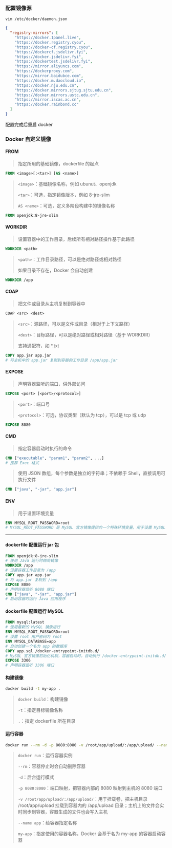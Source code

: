 ### 配置镜像源

`vim /etc/docker/daemon.json`

```json
{
  "registry-mirrors": [
    "https://docker.1panel.live",
    "https://docker.registry.cyou",
    "https://docker-cf.registry.cyou",
    "https://dockercf.jsdelivr.fyi",
    "https://docker.jsdelivr.fyi",
    "https://dockertest.jsdelivr.fyi",
    "https://mirror.aliyuncs.com",
    "https://dockerproxy.com",
    "https://mirror.baidubce.com",
    "https://docker.m.daocloud.io",
    "https://docker.nju.edu.cn",
    "https://docker.mirrors.sjtug.sjtu.edu.cn",
    "https://docker.mirrors.ustc.edu.cn",
    "https://mirror.iscas.ac.cn",
    "https://docker.rainbond.cc"
  ]
}
```

配置完成后重启 docker

### Docker 自定义镜像

#### FROM

>指定所用的基础镜像，dockerfile 的起点

```dockerfile
FROM <image>[:<tar>] [AS <name>]
```

>`<image>`：基础镜像名称，例如 ubunut、openjdk
>
>`<tar>`：可选，指定镜像版本，例如 8-jre-slim
>
>`AS <neme>`：可选，定义多阶段构建中的镜像名称

```dockerfile
FROM openjdk:8-jre-slim
```

#### WORKDIR

>设置容器中的工作目录，后续所有相对路径操作基于此路径

```dockerfile
WORKDIR <path>
```

>`<path>`：工作目录路径，可以是绝对路径或相对路径
>
>如果目录不存在，Docker 会自动创建

```dockerfile
WORKDIR /app
```

#### COAP

>把文件或目录从主机复制到容器中

```dockerfile
COAP <src> <dest>
```

>`<src>`：源路径，可以是文件或目录（相对于上下文路径）
>
>`<dest>`：目标路径，可以是绝对路径或相对路径（基于 WORKDIR）
>
>支持通配符，如 *.txt

```dockerfile
COPY app.jar app.jar
# 将主机中的 app.jar 复制到容器的工作目录 /app/app.jar
```

#### EXPOSE

>声明容器监听的端口，供外部访问

```dockerfile
EXPOSE <port> [<port>/<protocol>]
```

>`<port>`：端口号
>
>`<protocol>`：可选，协议类型（默认为 tcp），可以是 tcp 或 udp

```dockerfile
EXPOSE 8080
```

#### CMD

>指定容器启动时执行的命令

```dockerfile
CMD ["executable", "param1", "param2", ...]
# 推荐 Exec 格式
```

>使用 JSON 数组，每个参数是独立的字符串；不依赖于 Shell，直接调用可执行文件

```dockerfile
CMD ["java", "-jar", "app.jar"]
```

#### ENV

>用于设置环境变量

```dockerfile
ENV MYSQL_ROOT_PASSWORD=root
# MYSQL_ROOT_PASSWORD 是 MySQL 官方镜像提供的一个特殊环境变量，用于设置 MySQL 数据库的 root 用户密码
```

---

#### dockerfile 配置运行 jar 包

```dockerfile
FROM openjdk:8-jre-slim                   
# 使用 Java 运行时精简镜像
WORKDIR /app                              
# 设置容器工作目录为 /app
COPY app.jar app.jar              
# 将 app.jar 复制到 /app
EXPOSE 8080                               
# 声明容器监听 8080 端口
CMD ["java", "-jar", "app.jar"]       
# 启动容器时运行 Java 应用程序
```

#### dockerfile 配置运行 MySQL

```dockerfile
FROM mysql:latest
# 使用最新的 MySQL 镜像运行
ENV MYSQL_ROOT_PASSWORD=root
# 设置 root 用户密码为 root
ENV MYSQL_DATABASE=app
# 自动创建一个名为 app 的数据库
COPY app.sql /docker-entrypoint-initdb.d/
# MySQL 官方镜像初始化机制，容器启动时，自动执行 /docker-entrypoint-initdb.d/ 目录下的 .sql 或 .sh 文件，初始化数据库
EXPOSE 3306
# 声明容器监听 3306 端口
```

#### 构建镜像

```bash
docker build -t my-app .
```

>`docker build`：构建镜像
>
>`-t`：指定目标镜像名称
>
>`.`：指定 dockerfile 所在目录

#### 运行容器

```bash
docker run --rm -d -p 8080:8080 -v /root/app/upload/:/app/upload/ --name app my-app
```

>`docker run`：运行容器实例
>
>`--rm`：容器停止时会自动删除容器
>
>`-d`：后台运行模式
>
>`-p 8080:8080`：端口映射，把容器内部的 8080 映射到主机的 8080 端口
>
>`-v /root/app/upload/:/app/upload/`：用于挂载卷，把主机目录 /root/app/upload 挂载到容器内的 /app/upload 目录；主机上的文件会实时同步到容器，容器生成的文件也会写入主机
>
>`--name app`：给容器指定名称
>
>`my-app`：指定使用的容器名称，Docker 会基于名为 my-app 的容器启动容器